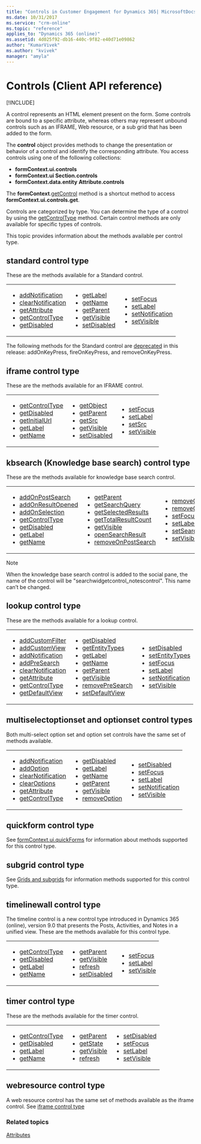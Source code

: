 ```yaml
---
title: "Controls in Customer Engagement for Dynamics 365| MicrosoftDocs"
ms.date: 10/31/2017
ms.service: "crm-online"
ms.topic: "reference"
applies_to: "Dynamics 365 (online)"
ms.assetid: 4d025f92-db16-440c-9f82-e40d71e09862
author: "KumarVivek"
ms.author: "kvivek"
manager: "amyla"
---
```

# Controls (Client API reference)

[!INCLUDE[](../../../includes/cc_applies_to_update_9_0_0.md)]

A control represents an HTML element present on the form. Some controls are bound to a specific attribute, whereas others may represent unbound controls such as an IFRAME, Web resource, or a sub grid that has been added to the form. 

The **control** object provides methods to change the presentation or behavior of a control and identify the corresponding attribute. You access controls using one of the following collections: 
- **formContext.ui.controls**
- **formContext.ui Section.controls**
- **formContext.data.entity** **Attribute.controls**

The **formContext**.[getControl](controls/getControl.md) method is a shortcut method to access **formContext.ui.controls.get**. 

Controls are categorized by type. You can determine the type of a control by using the [getControlType](controls/getControlType.md) method. Certain control methods are only available for specific types of controls.

This topic provides information about the methods available per control type. 

## standard control type

These are the methods available for a Standard control.

<table>
<tr>
<td>
<ul>
<li><a href="controls/addNotification.md" data-raw-source="[addNotification](controls/addNotification.md)">addNotification</a></li>
<li><a href="controls/clearNotification.md" data-raw-source="[clearNotification](controls/clearNotification.md)">clearNotification</a></li>
<li><a href="controls/getAttribute.md" data-raw-source="[getAttribute](controls/getAttribute.md)">getAttribute</a></a></li>
<li><a href="controls/getControlType.md" data-raw-source="[getControlType](controls/getControlType.md)">getControlType</a></li>
<li><a href="controls/getDisabled.md" data-raw-source="[getDisabled](controls/getDisabled.md)">getDisabled</a></li>
</ul>
</td>
<td>
<ul>
<li><a href="controls/getLabel.md" data-raw-source="[getLabel](controls/getLabel.md)">getLabel</a></li>
<li><a href="controls/getName.md" data-raw-source="[getName](controls/getName.md)">getName</a></li>
<li><a href="controls/getParent.md" data-raw-source="[getParent](controls/getParent.md)">getParent</a></li>
<li><a href="controls/getVisible.md" data-raw-source="[getVisible](controls/getVisible.md)">getVisible</a></li>
<li><a href="controls/setDisabled.md" data-raw-source="[setDisabled](controls/setDisabled.md)">setDisabled</a></li>
</ul>
</td>
<td>
<ul>
<li><a href="controls/setFocus.md" data-raw-source="[setFocus](controls/setFocus.md)">setFocus</a></li>
<li><a href="controls/setLabel.md" data-raw-source="[setLabel](controls/setLabel.md)">setLabel</a></li>
<li><a href="controls/setNotification.md" data-raw-source="[setNotification](controls/setNotification.md)">setNotification</a></li>
<li><a href="controls/setVisible.md" data-raw-source="[setVisible](controls/setVisible.md)">setVisible</a></li>
</ul>
</td>
</tr>
</table>

The following methods for the Standard control are [deprecated](/dynamics365/get-started/whats-new/customer-engagement/important-changes-coming#some-client-apis-are-deprecated) in this release: addOnKeyPress, fireOnKeyPress, and removeOnKeyPress.

## iframe control type

These are the methods available for an IFRAME control.

<table>
<tr>
<td>
<ul>
<li><a href="controls/getControlType.md" data-raw-source="[getControlType](controls/getControlType.md)">getControlType</a></li>
<li><a href="controls/getDisabled.md" data-raw-source="[getDisabled](controls/getDisabled.md)">getDisabled</a></li>
<li><a href="controls/getInitialUrl.md" data-raw-source="[getInitialUrl](controls/getInitialUrl.md)">getInitialUrl</a></li>
<li><a href="controls/getLabel.md" data-raw-source="[getLabel](controls/getLabel.md)">getLabel</a></li>
<li><a href="controls/getName.md" data-raw-source="[getName](controls/getName.md)">getName</a></li>
</ul>
</td>
<td>
<ul>
<li><a href="controls/getObject.md" data-raw-source="[getObject](controls/getObject.md)">getObject</a></li>
<li><a href="controls/getParent.md" data-raw-source="[getParent](controls/getParent.md)">getParent</a></li>
<li><a href="controls/getSrc.md" data-raw-source="[getSrc](controls/getSrc.md)">getSrc</a></li>
<li><a href="controls/getVisible.md" data-raw-source="[getVisible](controls/getVisible.md)">getVisible</a></li>
<li><a href="controls/setDisabled.md" data-raw-source="[setDisabled](controls/setDisabled.md)">setDisabled</a></li>
</ul>
</td>
<td>
<ul>
<li><a href="controls/setFocus.md" data-raw-source="[setFocus](controls/setFocus.md)">setFocus</a></li>
<li><a href="controls/setLabel.md" data-raw-source="[setLabel](controls/setLabel.md)">setLabel</a></li>
<li><a href="controls/setSrc.md" data-raw-source="[setSrc](controls/setSrc.md)">setSrc</a></li>
<li><a href="controls/setVisible.md" data-raw-source="[setVisible](controls/setVisible.md)">setVisible</a></li>
</ul>
</td>
</tr>
</table>

## kbsearch (Knowledge base search) control type

These are the methods available for knowledge base search control.

<table>
<tr>
<td>
<ul>
<li><a href="controls/addOnPostSearch.md" data-raw-source="[addOnPostSearch](controls/addOnPostSearch.md)">addOnPostSearch</a></li>
<li><a href="controls/addOnResultOpened.md" data-raw-source="[addOnResultOpened](controls/addOnResultOpened.md)">addOnResultOpened</a></li>
<li><a href="controls/addOnSelection.md" data-raw-source="[addOnSelection](controls/addOnSelection.md)">addOnSelection</a></li>
<li><a href="controls/getControlType.md" data-raw-source="[getControlType](controls/getControlType.md)">getControlType</a></li>
<li><a href="controls/getDisabled.md" data-raw-source="[getDisabled](controls/getDisabled.md)">getDisabled</a></li>
<li><a href="controls/getLabel.md" data-raw-source="[getLabel](controls/getLabel.md)">getLabel</a></li>
<li><a href="controls/getName.md" data-raw-source="[getName](controls/getName.md)">getName</a></li>
</ul>
</td>
<td>
<ul>
<li><a href="controls/getParent.md" data-raw-source="[getParent](controls/getParent.md)">getParent</a></li>
<li><a href="controls/getSearchQuery.md" data-raw-source="[getSearchQuery](controls/getSearchQuery.md)">getSearchQuery</a></li>
<li><a href="controls/getSelectedResults.md" data-raw-source="[getSelectedResults](controls/getSelectedResults.md)">getSelectedResults</a></li>
<li><a href="controls/getTotalResultCount.md" data-raw-source="[getTotalResultCount](controls/getTotalResultCount.md)">getTotalResultCount</a></li>
<li><a href="controls/getVisible.md" data-raw-source="[getVisible](controls/getVisible.md)">getVisible</a></li>
<li><a href="controls/openSearchResult.md" data-raw-source="[openSearchResult](controls/openSearchResult.md)">openSearchResult</a></li>
<li><a href="controls/removeOnPostSearch.md" data-raw-source="[removeOnPostSearch](controls/removeOnPostSearch.md)">removeOnPostSearch</a></li>

</ul>
</td>
<td>
<ul>
<li><a href="controls/removeOnResultOpened.md" data-raw-source="[removeOnResultOpened](controls/removeOnResultOpened.md)">removeOnResultOpened</a></li>
<li><a href="controls/removeOnSelection.md" data-raw-source="[removeOnSelection](controls/removeOnSelection.md)">removeOnSelection</a></li>
<li><a href="controls/setFocus.md" data-raw-source="[setFocus](controls/setFocus.md)">setFocus</a></li>
<li><a href="controls/setLabel.md" data-raw-source="[setLabel](controls/setLabel.md)">setLabel</a></li>
<li><a href="controls/setSearchQuery.md" data-raw-source="[setSearchQuery](controls/setSearchQuery.md)">setSearchQuery</a></li>
<li><a href="controls/setVisible.md" data-raw-source="[setVisible](controls/setVisible.md)">setVisible</a></li>
</ul>
</td>
</tr>
</table>

>[!NOTE]
>When the knowledge base search control is added to the social pane, the name of the control will be "searchwidgetcontrol_notescontrol". This name can’t be changed. 

## lookup control type

These are the methods available for a lookup control.

<table>
<tr>
<td>
<ul>
<li><a href="controls/addCustomFilter.md" data-raw-source="[addCustomFilter](controls/addCustomFilter.md)">addCustomFilter</a></li>
<li><a href="controls/addCustomView.md" data-raw-source="[addCustomView](controls/addCustomView.md)">addCustomView</a></li>
<li><a href="controls/addNotification.md" data-raw-source="[addNotification](controls/addNotification.md)">addNotification</a></li>
<li><a href="controls/addPreSearch.md" data-raw-source="[addPreSearch](controls/addPreSearch.md)">addPreSearch</a></li>
<li><a href="controls/clearNotification.md" data-raw-source="[clearNotification](controls/clearNotification.md)">clearNotification</a></li>
<li><a href="controls/getAttribute.md" data-raw-source="[getAttribute](controls/getAttribute.md)">getAttribute</a></a></li>
<li><a href="controls/getControlType.md" data-raw-source="[getControlType](controls/getControlType.md)">getControlType</a></li>
<li><a href="controls/getDefaultView.md" data-raw-source="[getDefaultView](controls/getDefaultView.md)">getDefaultView</a></li>
</ul>
</td>
<td>
<ul>
<li><a href="controls/getDisabled.md" data-raw-source="[getDisabled](controls/getDisabled.md)">getDisabled</a></li>
<li><a href="controls/getEntityTypes.md" data-raw-source="[getEntityTypes](controls/getEntityTypes.md)">getEntityTypes</a></li>
<li><a href="controls/getLabel.md" data-raw-source="[getLabel](controls/getLabel.md)">getLabel</a></li>
<li><a href="controls/getName.md" data-raw-source="[getName](controls/getName.md)">getName</a></li>
<li><a href="controls/getParent.md" data-raw-source="[getParent](controls/getParent.md)">getParent</a></li>
<li><a href="controls/getVisible.md" data-raw-source="[getVisible](controls/getVisible.md)">getVisible</a></li>
<li><a href="controls/removePreSearch.md" data-raw-source="[removePreSearch](controls/removePreSearch.md)">removePreSearch</a></li>
<li><a href="controls/setDefaultView.md" data-raw-source="[setDefaultView](controls/setDefaultView.md)">setDefaultView</a></li>

</ul>
</td>
<td>
<ul>
<li><a href="controls/setDisabled.md" data-raw-source="[setDisabled](controls/setDisabled.md)">setDisabled</a></li>
<li><a href="controls/setEntityTypes.md" data-raw-source="[setEntityTypes](controls/setEntityTypes.md)">setEntityTypes</a></li>
<li><a href="controls/setFocus.md" data-raw-source="[setFocus](controls/setFocus.md)">setFocus</a></li>
<li><a href="controls/setLabel.md" data-raw-source="[setLabel](controls/setLabel.md)">setLabel</a></li>
<li><a href="controls/setNotification.md" data-raw-source="[setNotification](controls/setNotification.md)">setNotification</a></li>
<li><a href="controls/setVisible.md" data-raw-source="[setVisible](controls/setVisible.md)">setVisible</a></li>
</ul>
</td>
</tr>
</table>

## multiselectoptionset and optionset control types

Both multi-select option set and option set controls have the same set of methods available.

<table>
<tr>
<td>
<ul>
<li><a href="controls/addNotification.md" data-raw-source="[addNotification](controls/addNotification.md)">addNotification</a></li>
<li><a href="controls/addOption.md" data-raw-source="[addOption](controls/addOption.md)">addOption</a></li>
<li><a href="controls/clearNotification.md" data-raw-source="[clearNotification](controls/clearNotification.md)">clearNotification</a></li>
<li><a href="controls/clearOptions.md" data-raw-source="[clearOptions](controls/clearOptions.md)">clearOptions</a></li>
<li><a href="controls/getAttribute.md" data-raw-source="[getAttribute](controls/getAttribute.md)">getAttribute</a></a></li>
<li><a href="controls/getControlType.md" data-raw-source="[getControlType](controls/getControlType.md)">getControlType</a></li>
</ul>
</td>
<td>
<ul>
<li><a href="controls/getDisabled.md" data-raw-source="[getDisabled](controls/getDisabled.md)">getDisabled</a></li>
<li><a href="controls/getLabel.md" data-raw-source="[getLabel](controls/getLabel.md)">getLabel</a></li>
<li><a href="controls/getName.md" data-raw-source="[getName](controls/getName.md)">getName</a></li>
<li><a href="controls/getParent.md" data-raw-source="[getParent](controls/getParent.md)">getParent</a></li>
<li><a href="controls/getVisible.md" data-raw-source="[getVisible](controls/getVisible.md)">getVisible</a></li>
<li><a href="controls/removeoption.md" data-raw-source="[removeOption](controls/removeoption.md)">removeOption</a></li>
</ul>
</td>
<td>
<ul>
<li><a href="controls/setDisabled.md" data-raw-source="[setDisabled](controls/setDisabled.md)">setDisabled</a></li>
<li><a href="controls/setFocus.md" data-raw-source="[setFocus](controls/setFocus.md)">setFocus</a></li>
<li><a href="controls/setLabel.md" data-raw-source="[setLabel](controls/setLabel.md)">setLabel</a></li>
<li><a href="controls/setNotification.md" data-raw-source="[setNotification](controls/setNotification.md)">setNotification</a></li>
<li><a href="controls/setVisible.md" data-raw-source="[setVisible](controls/setVisible.md)">setVisible</a></li>
</ul>
</td>
</tr>
</table>

## quickform control type

See [formContext.ui.quickForms](formcontext-ui-quickforms.md) for information about methods supported for this control type.

## subgrid control type

See [Grids and subgrids](grids.md) for information methods supported for this control type.

## timelinewall control type

The timeline control is a new control type introduced in Dynamics 365 (online), version 9.0 that presents the Posts, Activities, and Notes in a unified view. These are the methods available for this control type.

<table>
<tr>
<td>
<ul>
<li><a href="controls/getControlType.md" data-raw-source="[getControlType](controls/getControlType.md)">getControlType</a></li>
<li><a href="controls/getDisabled.md" data-raw-source="[getDisabled](controls/getDisabled.md)">getDisabled</a></li>
<li><a href="controls/getLabel.md" data-raw-source="[getLabel](controls/getLabel.md)">getLabel</a></li>
<li><a href="controls/getName.md" data-raw-source="[getName](controls/getName.md)">getName</a></li>
</ul>
</td>
<td>
<ul>

<li><a href="controls/getParent.md" data-raw-source="[getParent](controls/getParent.md)">getParent</a></li>
<li><a href="controls/getVisible.md" data-raw-source="[getVisible](controls/getVisible.md)">getVisible</a></li>
<li><a href="controls/refresh.md" data-raw-source="[refresh](controls/refresh.md)">refresh</a></li>
<li><a href="controls/setDisabled.md" data-raw-source="[setDisabled](controls/setDisabled.md)">setDisabled</a></li>
</ul>
</td>
<td>
<ul>
<li><a href="controls/setFocus.md" data-raw-source="[setFocus](controls/setFocus.md)">setFocus</a></li>
<li><a href="controls/setLabel.md" data-raw-source="[setLabel](controls/setLabel.md)">setLabel</a></li>
<li><a href="controls/setVisible.md" data-raw-source="[setVisible](controls/setVisible.md)">setVisible</a></li>
</ul>
</td>
</tr>
</table>

## timer control type

These are the methods available for the timer control.

<table>
<tr>
<td>
<ul>
<li><a href="controls/getControlType.md" data-raw-source="[getControlType](controls/getControlType.md)">getControlType</a></li>
<li><a href="controls/getDisabled.md" data-raw-source="[getDisabled](controls/getDisabled.md)">getDisabled</a></li>
<li><a href="controls/getLabel.md" data-raw-source="[getLabel](controls/getLabel.md)">getLabel</a></li>
<li><a href="controls/getName.md" data-raw-source="[getName](controls/getName.md)">getName</a></li>
</ul>
</td>
<td>
<ul>

<li><a href="controls/getParent.md" data-raw-source="[getParent](controls/getParent.md)">getParent</a></li>
<li><a href="controls/getState.md" data-raw-source="[getState](controls/getState.md)">getState</a></li>
<li><a href="controls/getVisible.md" data-raw-source="[getVisible](controls/getVisible.md)">getVisible</a></li>
<li><a href="controls/refresh.md" data-raw-source="[refresh](controls/refresh.md)">refresh</a></li>

</ul>
</td>
<td>
<ul>
<li><a href="controls/setDisabled.md" data-raw-source="[setDisabled](controls/setDisabled.md)">setDisabled</a></li>
<li><a href="controls/setFocus.md" data-raw-source="[setFocus](controls/setFocus.md)">setFocus</a></li>
<li><a href="controls/setLabel.md" data-raw-source="[setLabel](controls/setLabel.md)">setLabel</a></li>
<li><a href="controls/setVisible.md" data-raw-source="[setVisible](controls/setVisible.md)">setVisible</a></li>
</ul>
</td>
</tr>
</table>

## webresource control type

A web resource control has the same set of methods available as the iframe control. See [iframe control type](#iframe-control-type)

### Related topics

[Attributes](attributes.md)